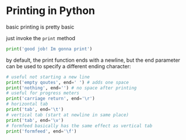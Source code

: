 # Printing in Python

basic printing is pretty basic

just invoke the `print` method

```python
print('good job! Im gonna print')
```

by default, the print function ends with a newline, but the end parameter can be used to specify a different ending character:

```python
# useful not starting a new line
print('empty qoutes', end=' ') # adds one space
print('nothing', end='') # no space after printing 
# useful for progress meters
print('carriage return', end='\r')
# horizontal tab
print('tab', end='\t')
# vertical tab (start at newline in same place)
print('tab', end='\v')
# formfeed basically has the same effect as vertical tab
print('formfeed', end='\f')
```

